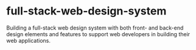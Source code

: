 # full-stack-web-design-system
Building a full-stack web design system with both front- and back-end design elements and features to support web developers in building their web applications.
